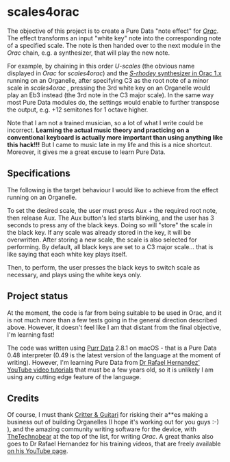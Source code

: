 scales4orac
===========

The objective of this project is to create a Pure Data "note effect" for *[Orac](https://github.com/TheTechnobear/Orac)*. The effect transforms an input "white key" note into the corresponding note of a specified scale. The note is then handed over to the next module in the *Orac* chain, e.g. a synthesizer, that will play the new note.

For example, by chaining in this order *U-scales* (the obvious name displayed in *Orac* for *scales4orac*) and the [*S-rhodey* synthesizer in Orac 1.x](https://github.com/TheTechnobear/Orac/tree/master/Organelle/orac/modules/S-rhodey) running on an Organelle, after specifying C3 as the root note of a minor scale in *scales4orac* , pressing the 3rd white key on an Organelle would play an Eb3 instead (the 3rd note in the C3 major scale). In the same way most Pure Data modules do, the settings would enable to further transpose the output, e.g. +12 semitones for 1 octave higher.

Note that I am not a trained musician, so a lot of what I write could be incorrect. **Learning the actual music theory and practicing on a conventional keyboard is actually more important than using anything like this hack!!!** But I came to music late in my life and this is a nice shortcut. Moreover, it gives me a great excuse to learn Pure Data.

## Specifications

The following is the target behaviour I would like to achieve from the effect running on an Organelle.

To set the desired scale, the user must press Aux + the required root note, then release Aux. The Aux button's led starts blinking, and the user has 3 seconds to press any of the black keys. Doing so will "store" the scale in the black key. If any scale was already stored in the key, it will be overwritten. After storing a new scale, the scale is also selected for performing. By default, all black keys are set to a C3 major scale... that is like saying that each white key plays itself.

Then, to perform, the user presses the black keys to switch scale as necessary, and plays using the white keys only.

## Project status

At the moment, the code is far from being suitable to be used in Orac, and it is not much more than a few tests going in the general direction described above. However, it doesn't feel like I am that distant from the final objective, I'm learning fast!

The code was written using [Purr Data](https://github.com/agraef/purr-data) 2.8.1 on macOS - that is a Pure Data 0.48 interpreter (0.49 is the latest version of the language at the moment of writing). However, I'm learning Pure Data from [Dr Rafael Hernandez' YouTube video tutorials](https://www.youtube.com/playlist?list=PL12DC9A161D8DC5DC) that must be a few years old, so it is unlikely I am using any cutting edge feature of the language.

## Credits
Of course, I must thank [Critter & Guitari](https://www.critterandguitari.com/) for risking their a**es making a business out of building Organelles (I hope it's working out for you guys :-) ), and the amazing community writing software for the device, with [TheTechnobear](https://github.com/TheTechnobear) at the top of the list, for writing *Orac*. A great thanks also goes to Dr Rafael Hernandez for his training videos, that are freely available [on his YouTube page](https://www.youtube.com/user/cheetomoskeeto/featured).

